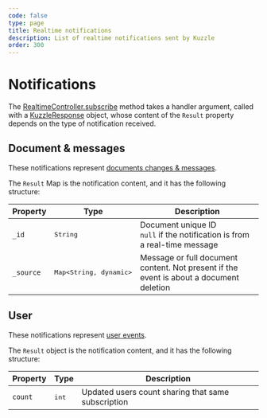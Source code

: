 ```yaml
---
code: false
type: page
title: Realtime notifications
description: List of realtime notifications sent by Kuzzle
order: 300
---
```


# Notifications

The [RealtimeController.subscribe](/sdk/dart/2/controllers/realtime/subscribe) method takes a handler argument, called with a [KuzzleResponse](/sdk/dart/2/core-classes/response) object, whose content of the `Result` property depends on the type of notification received.

## Document & messages

These notifications represent [documents changes & messages](/core/2/api/payloads/notifications#document-notification).

The `Result` Map is the notification content, and it has the following structure:

| Property  | Type              | Description                                                                             |
| --------- | ----------------- | --------------------------------------------------------------------------------------- |
| `_id`     | <pre>String</pre> | Document unique ID<br/>`null` if the notification is from a real-time message             |
| `_source` | <pre>Map<String, dynamic></pre> | Message or full document content. Not present if the event is about a document deletion |

## User

These notifications represent [user events](/core/2/api/payloads/notifications#user-notification).

The `Result` object is the notification content, and it has the following structure:

| Property | Type              | Description                                        |
| -------- | ----------------- | -------------------------------------------------- |
| `count`  | <pre>int</pre> | Updated users count sharing that same subscription |

